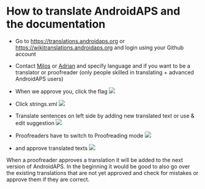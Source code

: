 # How to translate AndroidAPS and the documentation

* Go to <https://translations.androidaps.org> or <https://wikitranslations.androidaps.org> and login using your Github account

* Contact [Milos](https://gitter.im/MilosKozak) or [Adrian](https://gitter.im/AdrianLxM) and specify language and if you want to be a translator or proofreader (only people skilled in translating + advanced AndroidAPS users)

* When we approve you, click the flag ![](../images/translation-flags.png)

* Click strings.xml ![](../images/translations-click-strings.png)

* Translate sentences on left side by adding new translated text or use & edit suggestion ![](../images/translations-translate.png)

* Proofreaders have to switch to Proofreading mode ![](../images/translations-proofreading-mode.png)

* and approve translated texts ![](../images/translations-proofreading.png)

When a proofreader approves a translation it will be added to the next version of AndroidAPS. In the beginning it would be good to also go over the existing translations that are not yet approved and check for mistakes or approve them if they are correct.